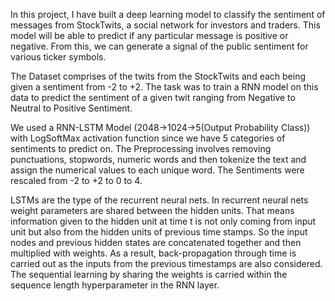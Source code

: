 In this project, I have built a deep learning model to classify the sentiment of messages from StockTwits, a social network for investors and traders.
This model will be able to predict if any particular message is positive or negative. From this, we can generate a signal of the public sentiment for various ticker symbols.

The Dataset comprises of the twits from the StockTwits and each being given a sentiment from -2 to +2.
The task was to train a RNN model on this data to predict the sentiment of a given twit ranging from Negative to Neutral
to Positive Sentiment.

We used a RNN-LSTM Model (2048->1024->5(Output Probability Class)) with LogSoftMax activation function
since we have 5 categories of sentiments to predict on.
The Preprocessing involves removing punctuations, stopwords, numeric words and then tokenize the text
and assign the numerical values to each unique word.
The Sentiments were rescaled from -2 to +2 to 0 to 4. 

LSTMs are the type of the recurrent neural nets. In recurrent neural nets weight parameters are shared between the hidden units. That means information given to the hidden unit at time t is not only coming from input unit but also from the hidden units of previous time stamps. So the input nodes and previous hidden states are concatenated together and then multiplied with weights. As a result, back-propagation through time is carried out as the inputs from the previous timestamps are also considered. The sequential learning by sharing the weights is carried within the sequence length hyperparameter in the RNN layer.